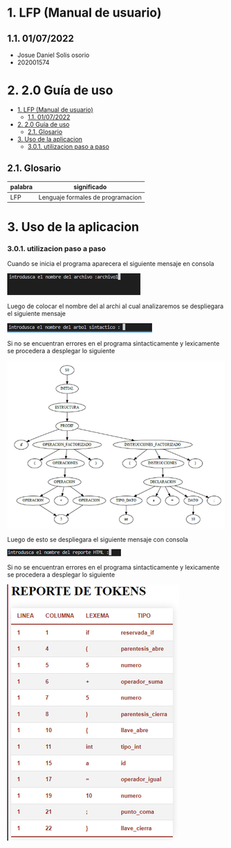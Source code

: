 # 1. LFP (Manual de usuario)
## 1.1. 01/07/2022
- Josue Daniel Solis osorio
- 202001574
#  2. 2.0 Guía de uso
- [1. LFP (Manual de usuario)](#1-lfp-manual-de-usuario)
  - [1.1. 01/07/2022](#11-01072022)
- [2. 2.0 Guía de uso](#2-20-guía-de-uso)
  - [2.1. Glosario](#21-glosario)
- [3. Uso de la aplicacion](#3-uso-de-la-aplicacion)
    - [3.0.1. utilizacion paso a paso](#301-utilizacion-paso-a-paso)
##  2.1. Glosario
| **palabra** | **significado**
| --- | ---
| LFP | Lenguaje formales de programacion
# 3. Uso de la aplicacion

### 3.0.1. utilizacion paso a paso
Cuando se inicia el programa aparecera el siguiente mensaje en consola

![aceptacion](INICIO.png)

Luego de colocar el nombre del al archi al cual analizaremos se despliegara el siguiente mensaje

![reporte](nombre_arbol.png)

Si no se encuentran errores en el programa sintacticamente y lexicamente se procedera a desplegar lo siguiente

![reporte_salida](arbol.png)

Luego de esto se despliegara el siguiente mensaje con consola

![reporte_salida](nombre_html.png)

Si no se encuentran errores en el programa sintacticamente y lexicamente se procedera a desplegar lo siguiente

![reporte_salida](html.png)